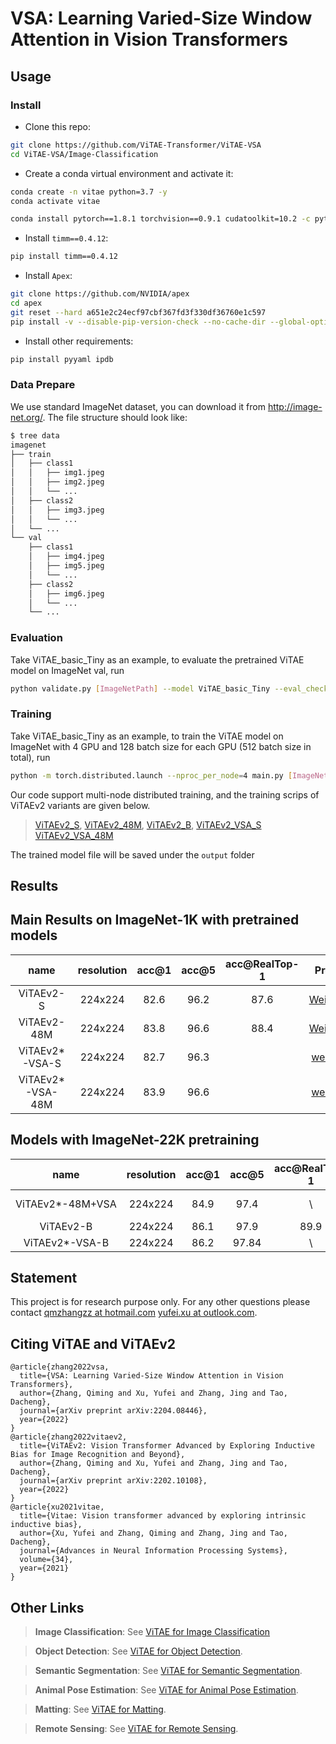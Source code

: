 <h1 align="left">VSA: Learning Varied-Size Window Attention in Vision Transformers</h1> 

<!-- <p align="center">
  <a href="#Updates">Updates</a> |
  <a href="#introduction">Introduction</a> |
  <a href="#Usage">Usage</a> |
  <a href="#results">Results&Pretrained Models</a> |
  <a href="#statement">Statement</a> |
</p>

## Current applications

> **Image Classification**: Please see <a href="#Usage">Usage</a> for a quick start;

> **Object Detection**: Please see <a href="https://github.com/ViTAE-Transformer/ViTAE-Transformer/tree/main/Object-Detection">ViTAE-Transformer for object detection</a>;

> **Sementic Segmentation**: Please see <a href="https://github.com/ViTAE-Transformer/ViTAE-Transformer/tree/main/Semantic-Segmentation">ViTAE-Transformer for semantic segmentation</a>;

> **Animal Pose Estimation**: Please see <a href="https://github.com/ViTAE-Transformer/ViTAE-Transformer/tree/main/Animal-Pose-Estimation">ViTAE-Transformer for animal pose estimation</a>;

> **Matting**: Please see <a href="https://github.com/ViTAE-Transformer/ViTAE-Transformer-Matting">ViTAE-Transformer for matting</a>;

> **Remote Sensing**: Please see <a href="https://github.com/ViTAE-Transformer/ViTAE-Transformer-Remote-Sensing">ViTAE-Transformer for Remote Sensing</a>;


## Updates
***24/03/2021***
- The pretrained models for both ViTAE and ViTAEv2 are released. The code for downstream tasks are also provided for reference.

***07/12/2021***
- The code is released!

***19/10/2021***
- The paper is accepted by Neurips'2021! The code will be released soon!
  
***06/08/2021***
- The paper is post on arxiv! The code will be made public available once cleaned up.

## Introduction

<p align="left">This repository contains the code, models, test results for the paper <a href="https://arxiv.org/pdf/2106.03348.pdf">ViTAE: Vision Transformer Advanced by Exploring Intrinsic Inductive Bias</a>. It contains several reduction cells and normal cells to introduce scale-invariance and locality into vision transformers. In <a href="https://arxiv.org/pdf/2202.10108.pdf">ViTAEv2</a>, we explore the usage of window attentions without shift operations to obtain a better balance between memory footprint, speed, and performance. We also stack the proposed RC and NC in a multi-stage manner to faciliate the learning on other vision tasks including detection, segmentation, and pose.

<figure>
<img src="figs/NetworkStructure.png">
<figcaption align = "center"><b>Fig.1 - The details of RC and NC design in ViTAE.</b></figcaption>
</figure>

<figure>
<img src="figs/ViTAEv2.png">
<figcaption align = "center"><b>Fig.2 - The multi-stage design of ViTAEv2.</b></figcaption>
</figure> -->

## Usage

### Install

- Clone this repo:

```bash
git clone https://github.com/ViTAE-Transformer/ViTAE-VSA
cd ViTAE-VSA/Image-Classification
```

- Create a conda virtual environment and activate it:

```bash
conda create -n vitae python=3.7 -y
conda activate vitae
```

```bash
conda install pytorch==1.8.1 torchvision==0.9.1 cudatoolkit=10.2 -c pytorch -c conda-forge
```

- Install `timm==0.4.12`:

```bash
pip install timm==0.4.12
```

- Install `Apex`:

```bash
git clone https://github.com/NVIDIA/apex
cd apex
git reset --hard a651e2c24ecf97cbf367fd3f330df36760e1c597
pip install -v --disable-pip-version-check --no-cache-dir --global-option="--cpp_ext" --global-option="--cuda_ext" ./
```

- Install other requirements:

```bash
pip install pyyaml ipdb
```

### Data Prepare
We use standard ImageNet dataset, you can download it from http://image-net.org/. The file structure should look like:
  ```bash
  $ tree data
  imagenet
  ├── train
  │   ├── class1
  │   │   ├── img1.jpeg
  │   │   ├── img2.jpeg
  │   │   └── ...
  │   ├── class2
  │   │   ├── img3.jpeg
  │   │   └── ...
  │   └── ...
  └── val
      ├── class1
      │   ├── img4.jpeg
      │   ├── img5.jpeg
      │   └── ...
      ├── class2
      │   ├── img6.jpeg
      │   └── ...
      └── ...
 
  ```

### Evaluation

Take ViTAE_basic_Tiny as an example, to evaluate the pretrained ViTAE model on ImageNet val, run 

```bash
python validate.py [ImageNetPath] --model ViTAE_basic_Tiny --eval_checkpoint [Checkpoint Path]
```

### Training

Take ViTAE_basic_Tiny as an example, to train the ViTAE model on ImageNet with 4 GPU and 128 batch size for each GPU (512 batch size in total), run

```bash
python -m torch.distributed.launch --nproc_per_node=4 main.py [ImageNetPath] --model ViTAE_basic_Tiny -b 128 --lr 1e-3 --weight-decay .03 --img-size 224 --amp
```

Our code support multi-node distributed training, and the training scrips of ViTAEv2 variants are given below. 

> [ViTAEv2_S](vitaev2/training_scripts/ViTAEv2_S.sh), [ViTAEv2_48M](vitaev2/training_scripts/ViTAEv2_48M.sh), [ViTAEv2_B](vitaev2/training_scripts/ViTAEv2_B.sh), [ViTAEv2_VSA_S](vitaev2_vsa/training_scripts/ViTAEv2_VSA_S.sh)
[ViTAEv2_VSA_48M](vitaev2_vsa/training_scripts/ViTAEv2_VSA_widePCM_48M.sh)


The trained model file will be saved under the ```output``` folder

## Results

## Main Results on ImageNet-1K with pretrained models
| name | resolution | acc@1 | acc@5 | acc@RealTop-1 | Pretrained |
| :---: | :---: | :---: | :---: | :---: | :---: |
| ViTAEv2-S | 224x224 | 82.6 | 96.2 | 87.6 | [Weights](https://1drv.ms/u/s!AimBgYV7JjTlgRgpIv58qMLokxP6?e=9kQgCo)&[Log](vitaev2/output/ViTAEv2_S.txt) |
| ViTAEv2-48M | 224x224 | 83.8 | 96.6 | 88.4 | [Weights](https://1drv.ms/u/s!AimBgYV7JjTlgRnQjbNipq0_OLKM?e=75TzxI)&[Log](vitaev2/output/ViTAEv2_48M.txt) |
| ViTAEv2*-VSA-S | 224x224 | 82.7 | 96.3 | | [weights]()&[log](vitaev2_vsa/output/ViTAEv2-S+VSA.txt) |
| ViTAEv2*-VSA-48M | 224x224 | 83.9 | 96.6 | | [weights]()&[log](vitaev2_vsa/output/ViTAEv2-48M+VSA.txt) |

## Models with ImageNet-22K pretraining
| name | resolution | acc@1 | acc@5 | acc@RealTop-1 | Pretrained |
| :---: | :---: | :---: | :---: | :---: | :---: |
| ViTAEv2*-48M+VSA | 224x224 | 84.9 | 97.4 | \ | Coming Soon |
| ViTAEv2-B | 224x224 | 86.1 | 97.9 | 89.9 | [Weights](https://1drv.ms/u/s!AimBgYV7JjTlgRuwkrO4cjvD5ydH?e=WfK7Az) |
| ViTAEv2*-VSA-B | 224x224 | 86.2 | 97.84 | \ | [Weight]() |


## Statement
This project is for research purpose only. For any other questions please contact [qmzhangzz at hotmail.com](mailto:qmzhangzz@hotmail.com) [yufei.xu at outlook.com](mailto:yufei.xu@outlook.com).

## Citing ViTAE and ViTAEv2
```
@article{zhang2022vsa,
  title={VSA: Learning Varied-Size Window Attention in Vision Transformers},
  author={Zhang, Qiming and Xu, Yufei and Zhang, Jing and Tao, Dacheng},
  journal={arXiv preprint arXiv:2204.08446},
  year={2022}
}
@article{zhang2022vitaev2,
  title={ViTAEv2: Vision Transformer Advanced by Exploring Inductive Bias for Image Recognition and Beyond},
  author={Zhang, Qiming and Xu, Yufei and Zhang, Jing and Tao, Dacheng},
  journal={arXiv preprint arXiv:2202.10108},
  year={2022}
}
@article{xu2021vitae,
  title={Vitae: Vision transformer advanced by exploring intrinsic inductive bias},
  author={Xu, Yufei and Zhang, Qiming and Zhang, Jing and Tao, Dacheng},
  journal={Advances in Neural Information Processing Systems},
  volume={34},
  year={2021}
}
```

## Other Links

> **Image Classification**: See [ViTAE for Image Classification](https://github.com/ViTAE-Transformer/ViTAE-Transformer/tree/main/Animal-Pose-Estimation)

> **Object Detection**: See [ViTAE for Object Detection](https://github.com/ViTAE-Transformer/ViTAE-Transformer/tree/main/Object-Detection).

> **Semantic Segmentation**: See [ViTAE for Semantic Segmentation](https://github.com/ViTAE-Transformer/ViTAE-Transformer/tree/main/Semantic-Segmentation).

> **Animal Pose Estimation**: See [ViTAE for Animal Pose Estimation](https://github.com/ViTAE-Transformer/ViTAE-Transformer/tree/main/Animal-Pose-Estimation).

> **Matting**: See [ViTAE for Matting](https://github.com/ViTAE-Transformer/ViTAE-Transformer-Matting).

> **Remote Sensing**: See [ViTAE for Remote Sensing](https://github.com/ViTAE-Transformer/ViTAE-Transformer-Remote-Sensing).
